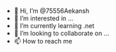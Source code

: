 - 👋 Hi, I’m @75556Aekansh
- 👀 I’m interested in ...
- 🌱 I’m currently learning .net
- 💞️ I’m looking to collaborate on ...
- 📫 How to reach me 

<!---
75556Aekansh/75556Aekansh is a ✨ special ✨ repository because its `README.md` (this file) appears on your GitHub profile.
You can click the Preview link to take a look at your changes.
--->
